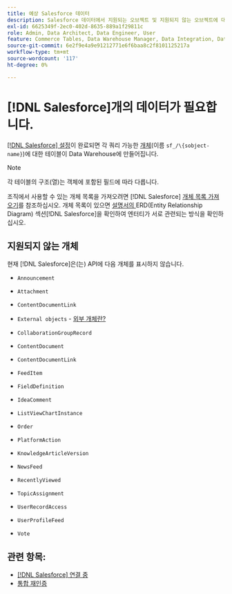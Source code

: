 ```yaml
---
title: 예상 Salesforce 데이터
description: Salesforce 데이터에서 지원되는 오브젝트 및 지원되지 않는 오브젝트에 대해 알아봅니다.
exl-id: 6625349f-2ec0-402d-8635-889a1f29811c
role: Admin, Data Architect, Data Engineer, User
feature: Commerce Tables, Data Warehouse Manager, Data Integration, Data Import/Export
source-git-commit: 6e2f9e4a9e91212771e6f6baa8c2f8101125217a
workflow-type: tm+mt
source-wordcount: '117'
ht-degree: 0%

---
```


# [!DNL Salesforce]개의 데이터가 필요합니다.

[[!DNL Salesforce] 설정](../integrations/salesforce.md)이 완료되면 각 쿼리 가능한 [개체](https://developer.salesforce.com/docs/atlas.en-us.object_reference.meta/object_reference/sforce_api_objects_concepts.htm)&#x200B;(이름 `sf_/\{sobject-name}`)에 대한 테이블이 Data Warehouse에 만들어집니다.

>[!NOTE]
>
>각 테이블의 구조(열)는 객체에 포함된 필드에 따라 다릅니다.

조직에서 사용할 수 있는 개체 목록을 가져오려면 [!DNL Salesforce] [개체 목록 가져오기](https://developer.salesforce.com/docs/atlas.en-us.api_rest.meta/api_rest/dome_describeGlobal.htm)를 참조하십시오. 개체 목록이 있으면 [ 설명서의 ](https://developer.salesforce.com/docs/atlas.en-us.object_reference.meta/object_reference/sforce_api_erd_knowledge.htm)ERD(Entity Relationship Diagram) 섹션[!DNL Salesforce]을 확인하여 엔터티가 서로 관련되는 방식을 확인하십시오.

## 지원되지 않는 개체

현재 [!DNL Salesforce]은(는) API에 다음 개체를 표시하지 않습니다.

* `Announcement`
* `Attachment`
* `ContentDocumentLink`
* `External objects` - [외부 개체란?](https://developer.salesforce.com/docs/atlas.en-us.object_reference.meta/object_reference/sforce_api_objects_external_objects.htm)
* `CollaborationGroupRecord`
* `ContentDocument`
* `ContentDocumentLink`
* `FeedItem`
* `FieldDefinition`
* `IdeaComment`
* `ListViewChartInstance`
* `Order`
* `PlatformAction`

* `KnowledgeArticleVersion`
* `NewsFeed`
* `RecentlyViewed`
* `TopicAssignment`
* `UserRecordAccess`
* `UserProfileFeed`
* `Vote`

## 관련 항목:

* [ [!DNL Salesforce] 연결 중](../integrations/salesforce.md)
* [통합 재인증](https://experienceleague.adobe.com/docs/commerce-knowledge-base/kb/how-to/mbi-reauthenticating-integrations.html?lang=ko)

